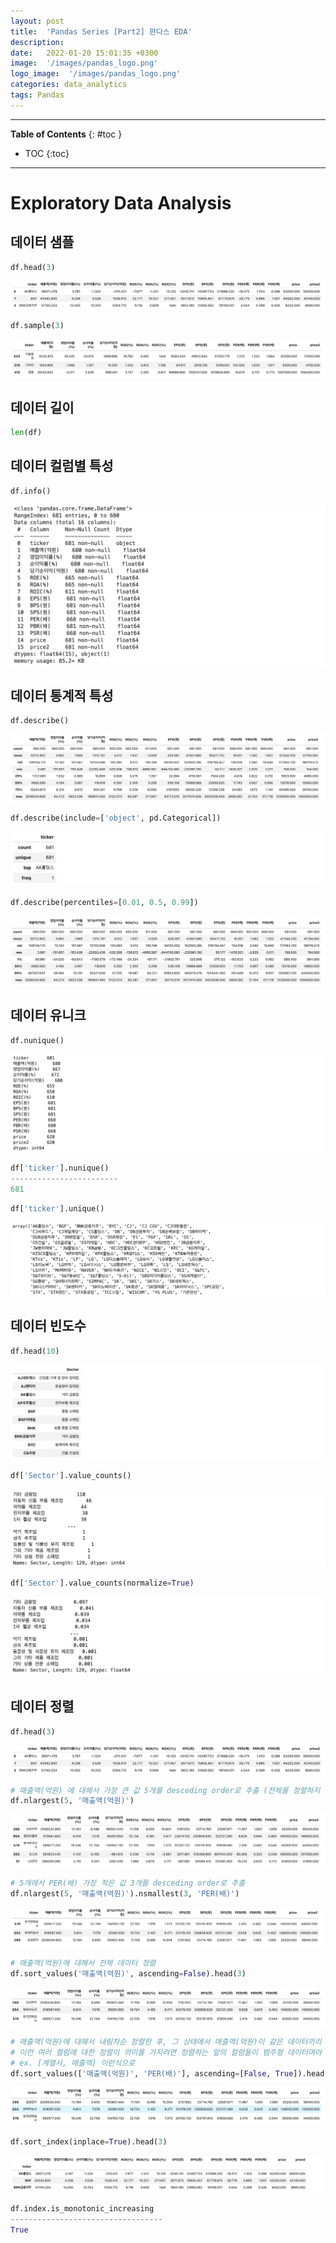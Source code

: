 ```yaml
---
layout: post
title:  'Pandas Series [Part2] 판다스 EDA'
description: 
date:   2022-01-20 15:01:35 +0300
image:  '/images/pandas_logo.png'
logo_image:  '/images/pandas_logo.png'
categories: data_analytics
tags: Pandas
---
```

---
**Table of Contents**
{: #toc }
*  TOC
{:toc}

--- 

# Exploratory Data Analysis

## 데이터 샘플

```py
df.head(3)
```

![](/images/pd_1.png)

```py
df.sample(3)
```

![](/images/pd_2.png)


## 데이터 길이

```py
len(df)
```

## 데이터 컬럼별 특성

```py
df.info()
```

![](/images/pd_3.png)

## 데이터 통계적 특성

```py
df.describe()
```

![](/images/pd_4.png)


```py
df.describe(include=['object', pd.Categorical])
```

![](/images/pd_5.png)

```py
df.describe(percentiles=[0.01, 0.5, 0.99])
```

![](/images/pd_6.png)

## 데이터 유니크

```py
df.nunique()
```

![](/images/pd_7.png)

```py
df['ticker'].nunique()
------------------------
681
```

```py
df['ticker'].unique()
```

![](/images/pd_8.png)


## 데이터 빈도수

```py
df.head(10)
```

![](/images/pd_9.png)


```py
df['Sector'].value_counts()
```

![](/images/pd_10.png)

```py
df['Sector'].value_counts(normalize=True)
```

![](/images/pd_11.png)


## 데이터 정렬

```py
df.head(3)
```

![](/images/pd_1.png)


```py
# 매출액(억원) 에 대해서 가장 큰 값 5개를 desceding order로 추출 (전체를 정렬하지 않음)
df.nlargest(5, '매출액(억원)')
```

![](/images/pd_12.png)

```py
# 5개에서 PER(배) 가장 작은 값 3개를 desceding order로 추출
df.nlargest(5, '매출액(억원)').nsmallest(3, 'PER(배)')
```

![](/images/pd_13.png)

```py
# 매출액(억원)에 대해서 전체 데이터 정렬
df.sort_values('매출액(억원)', ascending=False).head(3)
```

![](/images/pd_14.png)

```py
# 매출액(억원)에 대해서 내림차순 정렬한 후, 그 상태에서 매출액(억원)이 같은 데이터끼리 PER(배)에 대해 오름차순 정렬
# 이런 여러 컬럼에 대한 정렬이 의미를 가지려면 정렬하는 앞의 컬럼들이 범주형 데이터여야 한다
# ex. [계열사, 매출액] 이런식으로
df.sort_values(['매출액(억원)', 'PER(배)'], ascending=[False, True]).head(3)
```

![](/images/pd_15.png)

```py
df.sort_index(inplace=True).head(3)
```

![](/images/pd_16.png)

```py
df.index.is_monotonic_increasing
----------------------------------
True
```



